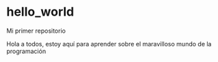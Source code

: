 # hello_world
Mi primer repositorio

Hola a todos, estoy aquí para aprender sobre el maravilloso mundo de la programación
